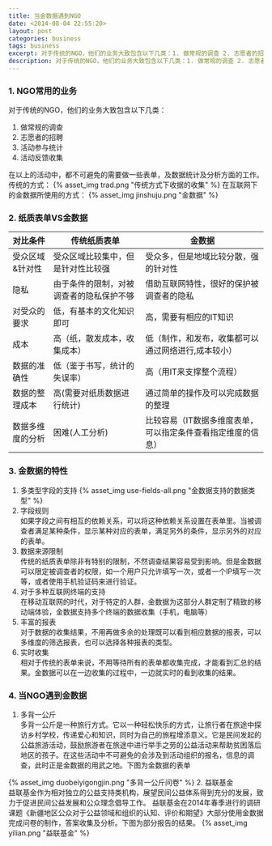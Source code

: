 ```yaml
---
title: 当金数据遇到NGO
date: <2014-08-04 22:55:20>
layout: post
categories: business
tags: business
excerpt: 对于传统的NGO，他们的业务大致包含以下几类：1. 做常规的调查 2. 志愿者的招聘 3. 活动参与统计 4. 活动反馈收集.在以上的活动中，都不可避免的需要做一些表单，及数据统计及分析方面的工作。传统方式下我们需要手动完成很多的事情。金数据为现在化NGO带来了很多的可能。
description: 对于传统的NGO，他们的业务大致包含以下几类：1. 做常规的调查 2. 志愿者的招聘 3. 活动参与统计 4. 活动反馈收集.在以上的活动中，都不可避免的需要做一些表单，及数据统计及分析方面的工作。传统方式下我们需要手动完成很多的事情。金数据为现在化NGO带来了很多的可能。
---
```


### 1. NGO常用的业务	
对于传统的NGO，他们的业务大致包含以下几类：

1. 做常规的调查
2. 志愿者的招聘
3. 活动参与统计
4. 活动反馈收集

<!-- more --> 

在以上的活动中，都不可避免的需要做一些表单，及数据统计及分析方面的工作。  
传统的方式：
{% asset_img trad.png "传统方式下收据的收集" %}
在互联网下的金数据所使用的方式：
{% asset_img jinshuju.png "金数据" %}

### 2. 纸质表单VS金数据
|对比条件|传统纸质表单|金数据|
|---|---|---|
|受众区域&针对性|受众区域比较集中，但是针对性比较强|受众多，但是地域比较分散，强的针对性|
|隐私|由于条件的限制，对被调查者的隐私保护不够|借助互联网特性，很好的保护被调查者的隐私|
|对受众的要求|低，有基本的文化知识即可|高，需要有相应的IT知识|
|成本|高（纸，散发成本，收集成本）|低（制作，和发布，收集都可以通过网络进行,成本较小）|
|数据的准确性|低（鉴于书写，统计的失误率）|高（用IT来支撑整个流程）|
|数据的整理成本|高(需要对纸质数据进行统计)|通过简单的操作及可以完成数据的整理|
|数据多维度的分析|困难(人工分析)|比较容易（IT数据多维度表单，可以指定条件查看指定维度的信息）|

### 3. 金数据的特性
1. 多类型字段的支持
{% asset_img use-fields-all.png "金数据支持的数据类型" %}
2. 字段规则  
	如果字段之间有相互的依赖关系，可以将这种依赖关系设置在表单里。当被调查者满足某种条件，显示某种对应的表单，满足另外的条件，显示另外的对应的表单。
3. 数据来源限制  
传统的纸质表单除非有特别的限制，不然调查结果容易受到影响。但是金数据可以限定被调查者的权限，如一个用户只允许填写一次，或者一个IP填写一次等，或者使用手机验证码来进行验证。
4. 对于多种互联网终端的支持  
在移动互联网的时代，对于特定的人群，金数据为这部分人群定制了精致的移动端体验，金数据支持多个终端的数据收集（手机，电脑等）
5. 丰富的报表  
对于数据的收集结果，不用再做多余的处理既可以看到相应数据的报表，可以多维度的筛选报表，也可以选择各种报表的类型。
6. 实时收集  
相对于传统的表单来说，不用等待所有的表单都收集完成，才能看到汇总的结果。金数据可以在一边收集的过程中，一边就实时的看到收集的结果。

### 4. 当NGO遇到金数据
1. 多背一公斤  
多背一公斤是一种旅行方式。它以一种轻松快乐的方式，让旅行者在旅途中探访乡村学校，传递爱心和知识，同时为自己的旅程增添意义。它是民间发起的公益旅游活动，鼓励旅游者在旅途中进行举手之劳的公益活动来帮助贫困落后地区的孩子。在这些活动中不可避免的会涉及到活动组织的报名，信息的调查，此时正是金数据的用武之地。下图为金数据的表单

{% asset_img duobeiyigongjin.png "多背一公斤问卷" %}
2. 益联基金  
益联基金作为相对独立的公益支持类机构，展望民间公益体系得到充分的发展，致力于促进民间公益发展和公众理念倡导工作。
益联基金在2014年春季进行的调研课题《新疆地区公众对于公益领域和组织的认知、评价和期望》大部分使用金数据完成问卷的制作，答案收集及分析。下图为部分报告的结果。
{% asset_img yilian.png "益联基金" %}
